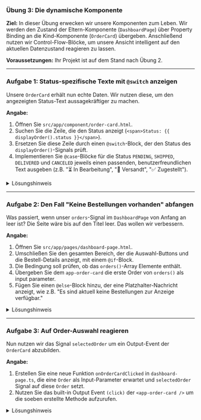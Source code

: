 ### **Übung 3: Die dynamische Komponente**

**Ziel:** In dieser Übung erwecken wir unsere Komponenten zum Leben. Wir werden den Zustand der Eltern-Komponente (`DashboardPage`) über Property Binding an die Kind-Komponente (`OrderCard`) übergeben. Anschließend nutzen wir Control-Flow-Blöcke, um unsere Ansicht intelligent auf den aktuellen Datenzustand reagieren zu lassen.

**Voraussetzungen:** Ihr Projekt ist auf dem Stand nach Übung 2.

-----

### **Aufgabe 1: Status-spezifische Texte mit `@switch` anzeigen**

Unsere `OrderCard` erhält nun echte Daten. Wir nutzen diese, um den angezeigten Status-Text aussagekräftiger zu machen.

**Angabe:**

1.  Öffnen Sie `src/app/component/order-card.html`.
2.  Suchen Sie die Zeile, die den Status anzeigt (`<span>Status: {{ displayOrder().status }}</span>`).
3.  Ersetzen Sie diese Zeile durch einen `@switch`-Block, der den Status des `displayOrder()`-Signals prüft.
4.  Implementieren Sie `@case`-Blöcke für die Status `PENDING`, `SHIPPED`, `DELIVERED` und `CANCELED` jeweils einen passenden, benutzerfreundlichen Text ausgeben (z.B. "⏳ In Bearbeitung", "🚚 Versandt", "✅ Zugestellt").

<details>
<summary>Lösungshinweis</summary>

```html
<div class="card-header">
  <h3>Bestellung #{{ displayOrder().id }}</h3>

  <span class="status">
    @switch (displayOrder().status) {
      @case (OrderStatus.PENDING) {
        <span>⏳ In Bearbeitung</span>
      }
      @case (OrderStatus.SHIPPED) {
        <span>🚚 Versandt</span>
      }
      @case ('OrderStatus.DELIVERED') {
        <span>✅ Zugestellt</span>
      }
      @case (OrderStatus.CANCELED) {
        <span>❌ Storniert</span>
      }
    }
  </span>
</div>
```

</details>

-----

### **Aufgabe 2: Den Fall "Keine Bestellungen vorhanden" abfangen**

Was passiert, wenn unser `orders`-Signal im `DashboardPage` von Anfang an leer ist? Die Seite wäre bis auf den Titel leer. Das wollen wir verbessern.

**Angabe:**

1.  Öffnen Sie `src/app/pages/dashboard-page.html`.
2.  Umschließen Sie den gesamten Bereich, der die Auswahl-Buttons und die Bestell-Details anzeigt, mit einem `@if`-Block.
3.  Die Bedingung soll prüfen, ob das `orders()`-Array Elemente enthält.
4.  Übergeben Sie dem `app-order-card` die erste Order von `orders()` als input parameter.
5.  Fügen Sie einen `@else`-Block hinzu, der eine Platzhalter-Nachricht anzeigt, wie z.B. "Es sind aktuell keine Bestellungen zur Anzeige verfügbar."

<details>
<summary>Lösungshinweis</summary>

**`dashboard-page.html`:**

```html
<div class="dashboard-container">
  <h1>Dashboard</h1>

  @if (orders().length > 0) {
  <h2>Aktuelle Bestellungen</h2>
  <p>{{ selectionSummary() }}</p>

  <app-order-card [order]="orders()[0]" />

  } @else {
  <div class="placeholder">
    <p>Es sind aktuell keine Bestellungen zur Anzeige verfügbar.</p>
  </div>
  }
</div>
```

</details>

-----

### **Aufgabe 3: Auf Order-Auswahl reagieren**

Nun nutzen wir das Signal `selectedOrder` um ein Output-Event der `OrderCard` abzubilden.

**Angabe:**

1.  Erstellen Sie eine neue Funktion `onOrderCardClicked` in `dashboard-page.ts`, die eine `Order` als Input-Parameter erwartet und `selectedOrder` Signal auf diese `Order` setzt. 
2.  Nutzen Sie das built-in Output Event `(click)` der `<app-order-card />` um die soeben erstellte Methode aufzurufen.

<details>
<summary>Lösungshinweis</summary>

**`dashboard-page.ts`:**


```typescript
export class DashboardPage {
  //...
  onOrderCardClicked(order: Order) {
    this.selectedOrder.set(order);
  }
}
```

**`dashboard-page.html`:**


```html
<app-order-card (click)="onOrderCardClicked(orders()[0])" [order]="orders()[0]" />
```

</details>
